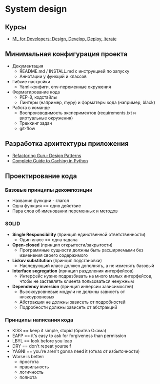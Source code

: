 # System design

## Курсы
* [ML for Developers: Design, Develop, Deploy, Iterate](https://madewithml.com/#mlops)

## Минимальная конфигурация проекта

* Документация
    * README.md / INSTALL.md с инструкцией по запуску
    * Аннотации у функций и классов
* Гибкие настройки
    * Yaml-конфиги, env-переменные окружения
* Форматирование кода
    * PEP-8, кодстайлы
    * Линтеры (например, mypy) и форматеры кода (например, black)
* Работа в команде
    * Воспроизводимость экспериментов (requirements.txt и виртуальные окружения)
    * Треккинг задач
    * git-flow

## Разработка архитектуры приложения
* [Refactoring Guru: Design Patterns](https://refactoring.guru/design-patterns)
* [Complete Guide to Caching in Python](https://towardsdatascience.com/complete-guide-to-caching-in-python-b4e37a4bcebf)

## Проектирование кода

### Базовые принципы декомпозиции
* Название функции - глагол
* Одна функция == одно действие
* [Пара слов об именовании переменных и методов](https://habr.com/ru/articles/508238/)

### SOLID
* **Single Responsibility** (принцип единственной ответственности)
  * Один класс == одна задача
* **Open-closed** (принцип открытости/закрытости)
  * Программные сущности должны быть расширяемыми без изменения своего содержимого
* **Liskov substitution** (принцип подстановки)
  * Наследующий класс должен дополнять, а не изменять базовый
* **Interface segregation** (принцип разделения интерфейсов)
  * Интерфейс нужно подразбивать на много малых интерфейсов, чтобы не заставлять клиента пользоваться ненужным
* **Dependency inversion** (принцип инверсии зависимостей)
  * Высокоуровневые модули не должны зависеть от низкоуровневых
  * Абстракции не должны зависеть от подробностей
  * Подробности должны зависеть от абстракций

### Принципы написания кода
* KISS == keep it simple, stupid (бритва Окама)
* EAFP == it's easy to ask for forgiveness than permission
* LBYL == look before you leap
* DRY == don't repeat yourself
* YAGNI == you're aren't gonna need it (отказ от избыточности)
* Worse is better:
  * простота
  * правильность
  * логичность
  * полнота
